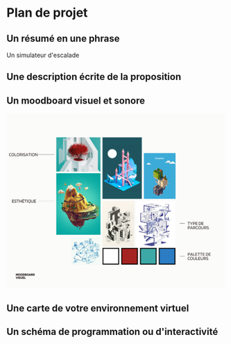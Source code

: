 # Plan de projet

## Un résumé en une phrase 
Un simulateur d'escalade


## Une description écrite de la proposition 
## Un moodboard visuel et sonore 
![moodboard](./medias/moodboard.png)
## Une carte de votre environnement virtuel 
## Un schéma de programmation ou d'interactivité
